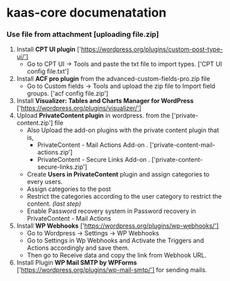 # kaas-core documenatation


### Use file from attachment [uploading file.zip] ###

1. Install **CPT UI plugin** ['https://wordpress.org/plugins/custom-post-type-ui/']
    * Go to CPT UI -> Tools and paste the txt file to import types. ['CPT UI config file.txt']
2. Install **ACF pro plugin** from the advanced-custom-fields-pro.zip file
    * Go to Custom fields -> Tools and upload the zip file to Import field groups. ['acf config file.zip']
3. Install **Visualizer: Tables and Charts Manager for WordPress** ['https://wordpress.org/plugins/visualizer/'] 
4. Upload **PrivateContent plugin** in wordpress. from the ['private-content.zip'] file
    * Also Upload the add-on plugins with the private content plugin that is,
        * PrivateContent - Mail Actions Add-on . ['private-content-mail-actions.zip']
        * PrivateContent - Secure Links Add-on . ['private-content-secure-links.zip']
    * Create **Users in PrivateContent** plugin and assign categories to every users.
    * Assign categories to the post 
    * Restrict the categories according to the user category to restrict the content. *(last step)*
    * Enable Password recovery system in Password recovery in PrivateContent - Mail Actions
5. Install **WP Webhooks** ['https://wordpress.org/plugins/wp-webhooks/']
    * Go to Wordpress -> Settings -> WP Webhooks
    * Go to Settings in Wp Webhooks and Activate the Triggers and Actions accordingly and save them.
    * Then go to Receive data and copy the link from Webhook URL.
6. Install Plugin **WP Mail SMTP by WPForms** ['https://wordpress.org/plugins/wp-mail-smtp/'] for sending mails.

